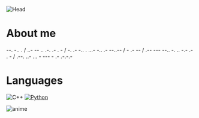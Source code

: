 ![Head](https://media.tenor.com/0WkIrZqP4oQAAAAC/sleep.gif)

# About me
--. -.. . / ..- -- .. .-. .- . - / -. .- -.. . ...- -.. .- --..-- / - .- -- / .-- --- --.. -. .. -.- .- . - / .--. ..- ... - --- - .- .-.-.-
# Languages
![C++](https://img.shields.io/badge/-C++-090909?style=for-the-badge&logo=C%2b%2b&logoColor=6296CC)
[![Python](https://img.shields.io/badge/-Python-090909?style=for-the-badge&logo=Python)](https://ru.wikipedia.org/wiki/Python)

![anime](https://media.tenor.com/5m0gCppIjekAAAAi/dark-side-anime.gif)

